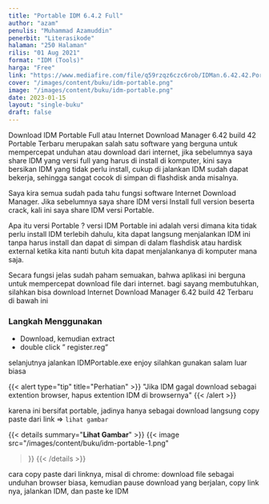 ```yaml
---
title: "Portable IDM 6.4.2 Full"
author: "azam"
penulis: "Muhammad Azamuddin"
penerbit: "Literasikode"
halaman: "250 Halaman"
rilis: "01 Aug 2021"
format: "IDM (Tools)"
harga: "Free"
link: "https://www.mediafire.com/file/q59rzqz6czc6rob/IDMan.6.42.42.Portable.kuyhAa.7z/file"
cover: "/images/content/buku/idm-portable.png"
image: "/images/content/buku/idm-portable.png"
date: 2023-01-15
layout: "single-buku"
draft: false
---
```


Download IDM Portable Full atau Internet Download Manager 6.42 build 42 Portable Terbaru merupakan salah satu software yang berguna untuk mempercepat unduhan atau download dari internet, jika sebelumnya saya share IDM yang versi full yang harus di install di komputer, kini saya  bersikan IDM yang tidak perlu install, cukup di jalankan IDM sudah dapat bekerja, sehingga sangat cocok di simpan di flashdisk anda misalnya.

Saya kira semua sudah pada tahu fungsi software Internet Download Manager. Jika sebelumnya saya share IDM versi Install full version beserta crack, kali ini saya share IDM versi Portable.

Apa itu versi Portable ? versi IDM Portable ini adalah versi dimana kita tidak perlu install IDM terlebih dahulu, kita dapat langsung menjalankan IDM ini tanpa harus install dan dapat di simpan di dalam flashdisk atau hardisk external ketika kita nanti butuh kita dapat menjalankanya di komputer mana saja.

Secara fungsi jelas sudah paham semuakan, bahwa aplikasi ini berguna untuk mempercepat download file dari internet. bagi sayang membutuhkan, silahkan bisa download Internet Download Manager 6.42 build 42 Terbaru di bawah ini

### Langkah Menggunakan

 - Download, kemudian extract
 - double click ” register.reg”

selanjutnya jalankan IDMPortable.exe
enjoy silahkan gunakan salam luar biasa

{{< alert type="tip" title="Perhatian" >}}
"Jika IDM gagal download sebagai extention browser,  hapus extention IDM di browsernya" 
{{< /alert >}}

karena ini bersifat portable, jadinya hanya sebagai download langsung copy paste dari link => `lihat gambar`

{{< details summary="**Lihat Gambar**" >}}
  {{< image 
  src="/images/content/buku/idm-portable-1.png" 
  >}}
{{< /details >}}

cara copy paste dari linknya, misal di chrome: download file sebagai unduhan browser biasa, kemudian pause download yang berjalan, copy link nya, jalankan IDM, dan paste ke IDM

